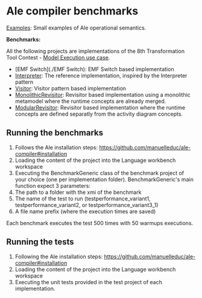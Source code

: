 # Ale compiler benchmarks

[Examples](./Examples): Small examples of Ale operational semantics.

**Benchmarks:**

All the following projects are implementations of the 8th Transformation Tool Contest - [Model Execution use case](http://www.transformation-tool-contest.eu/2015/solutions_execution.html).

 - [EMF Switch](./EMF Switch): EMF Switch based implementation
 - [Interpreter](./Interpreter): The reference implementation, inspired by the Interpreter pattern
 - [Visitor](./Visitor): Visitor pattern based implementation
 - [MonolithicRevisitor](./MonolithicRevisitor): Revisitor based implementation using a monolithic metamodel where the runtime concepts are already merged.
 - [ModularRevisitor](./ModularRevisitor): Revisitor based implementation where the runtime concepts are defined separatly from the activity diagram concepts.

## Running the benchmarks

1. Follows the Ale installation steps: https://github.com/manuelleduc/ale-compiler#installation
2. Loading the content of the project into the Language workbench workspace
3. Executing the BenchmarkGeneric class of the benchmark project of your choice (one per implementation folder). BenchmarkGeneric's main function expect 3 parameters:
  4. The path to a folder with the xmi of the benchmark
  5. The name of the test to run (testperformance_variant1, testperformance_variant2, or testperformance_variant3_1)
  6. A file name prefix (where the execution times are saved)

Each benchmark executes the test 500 times with 50 warmups executions.

## Running the tests
1. Following the Ale installation steps: https://github.com/manuelleduc/ale-compiler#installation
2. Loading the content of the project into the Language workbench workspace
3. Executing the unit tests provided in the test project of each implementation.
